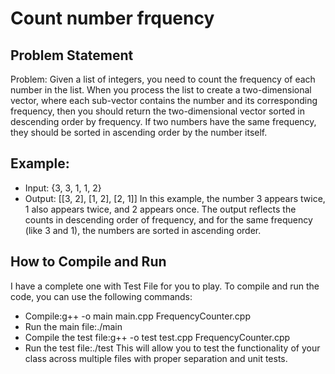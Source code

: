 # Count number frquency
## Problem Statement
Problem: Given a list of integers, you need to count the frequency of each number in the list. When you process the list to create a two-dimensional vector, where each sub-vector contains the number and its corresponding frequency, then you should return the two-dimensional vector sorted in descending order by frequency. If two numbers have the same frequency, they should be sorted in ascending order by the number itself.

## Example:
* Input: {3, 3, 1, 1, 2}
* Output: [[3, 2], [1, 2], [2, 1]]
In this example, the number 3 appears twice, 1 also appears twice, and 2 appears once. The output reflects the counts in descending order of frequency, and for the same frequency (like 3 and 1), the numbers are sorted in ascending order.

## How to Compile and Run
I have a complete one with Test File for you to play.
To compile and run the code, you can use the following commands:

* Compile:g++ -o main main.cpp FrequencyCounter.cpp
* Run the main file:./main
* Compile the test file:g++ -o test test.cpp FrequencyCounter.cpp
* Run the test file:./test
This will allow you to test the functionality of your class across multiple files with proper separation and unit tests.